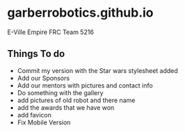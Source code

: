 # garberrobotics.github.io
E-Ville Empire FRC Team 5216


## Things To do
* Commit my version with the Star wars stylesheet added
* Add our Sponsors
* Add our mentors with pictures and contact info
* Do something with the gallery
* add pictures of old robot and there name
* add the awards that we have won
* add favicon
* Fix Mobile Version

